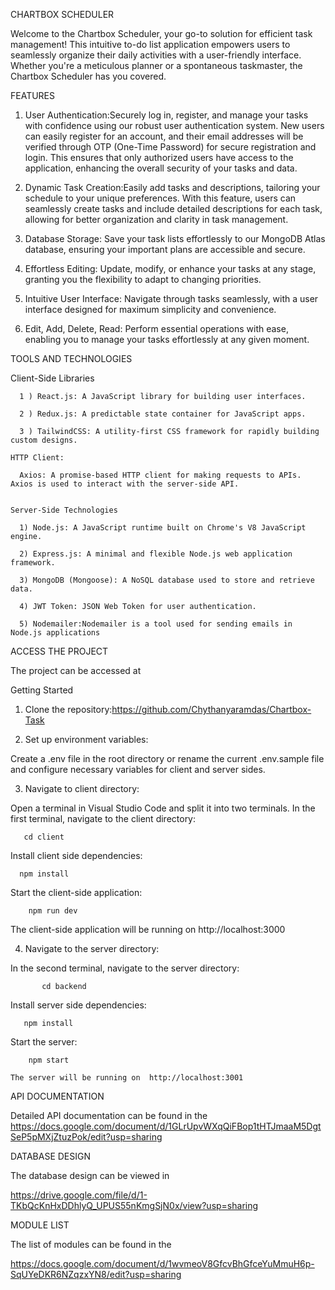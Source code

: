 CHARTBOX SCHEDULER

  Welcome to the Chartbox Scheduler, your go-to solution for efficient task management! This intuitive to-do list application empowers users to seamlessly organize their daily activities with a user-friendly interface. Whether you're a meticulous planner or a spontaneous taskmaster, the Chartbox Scheduler has you covered.


FEATURES

1)  User Authentication:Securely log in, register, and manage your tasks with confidence using our robust user authentication system. New users can easily register for an account,
     and their email addresses will be verified through OTP (One-Time Password) for secure registration and login. 
     This ensures that only authorized users have access to the application, enhancing the overall security of your tasks and data.

2)  Dynamic Task Creation:Easily add tasks and descriptions, tailoring your schedule to your unique preferences. With this feature, users can seamlessly create tasks and include
    detailed descriptions for each task, allowing for better organization and clarity in task management.

3)  Database Storage: Save your task lists effortlessly to our MongoDB Atlas database, ensuring your important plans are accessible and secure.

4)  Effortless Editing: Update, modify, or enhance your tasks at any stage, granting you the flexibility to adapt to changing priorities.
  
5)  Intuitive User Interface: Navigate through tasks seamlessly, with a user interface designed for maximum simplicity and convenience.
   
6) Edit, Add, Delete, Read: Perform essential operations with ease, enabling you to manage your tasks effortlessly at any given moment.



TOOLS AND TECHNOLOGIES

   Client-Side Libraries
    
      1 ) React.js: A JavaScript library for building user interfaces.
      
      2 ) Redux.js: A predictable state container for JavaScript apps.
      
      3 ) TailwindCSS: A utility-first CSS framework for rapidly building custom designs.

    HTTP Client:

      Axios: A promise-based HTTP client for making requests to APIs. Axios is used to interact with the server-side API.


    Server-Side Technologies
    
      1) Node.js: A JavaScript runtime built on Chrome's V8 JavaScript engine.
      
      2) Express.js: A minimal and flexible Node.js web application framework.
      
      3) MongoDB (Mongoose): A NoSQL database used to store and retrieve data.
      
      4) JWT Token: JSON Web Token for user authentication.

      5) Nodemailer:Nodemailer is a tool used for sending emails in Node.js applications

  

ACCESS THE PROJECT

  The  project can be accessed at
  
  
Getting Started

1) Clone the repository:https://github.com/Chythanyaramdas/Chartbox-Task

2) Set up environment variables:

Create a .env file in the root directory or rename the current .env.sample file and configure necessary variables for client and server sides.
                                         
3) Navigate to client directory:

Open a terminal in Visual Studio Code and split it into two terminals. In the first terminal, navigate to the client directory:

       cd client

  Install client side dependencies:

      npm install

  Start the client-side application:

        npm run dev

The client-side application will be running on  http://localhost:3000 

4) Navigate to the server directory:

  In the second terminal, navigate to the server directory:
                
           cd backend

  Install server side dependencies:

       npm install 

 Start the server:

        npm start  

    The server will be running on  http://localhost:3001



API DOCUMENTATION

  Detailed API documentation can be found in the https://docs.google.com/document/d/1GLrUpvWXqQiFBop1tHTJmaaM5DgtSeP5pMXjZtuzPok/edit?usp=sharing

DATABASE DESIGN

  The database design can be viewed in
  
  https://drive.google.com/file/d/1-TKbQcKnHxDDhlyQ_UPUS55nKmgSjN0x/view?usp=sharing

MODULE LIST

The list of modules can be found in the 

https://docs.google.com/document/d/1wvmeoV8GfcvBhGfceYuMmuH6p-SqUYeDKR6NZqzxYN8/edit?usp=sharing

              
